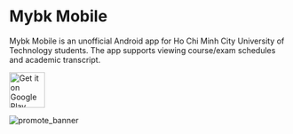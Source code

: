 # Mybk Mobile
Mybk Mobile is an unofficial Android app for Ho Chi Minh City University of Technology students. The app supports viewing course/exam schedules and academic transcript.

<a href='https://play.google.com/store/apps/details?id=com.wonrax.mybk&pcampaignid=pcampaignidMKT-Other-global-all-co-prtnr-py-PartBadge-Mar2515-1'><img height="64px" alt='Get it on Google Play' src='https://play.google.com/intl/en_us/badges/static/images/badges/en_badge_web_generic.png'/></a>

![promote_banner](https://user-images.githubusercontent.com/28887874/153265470-ea5c84cf-60da-451d-90f3-775b376d9143.png)
